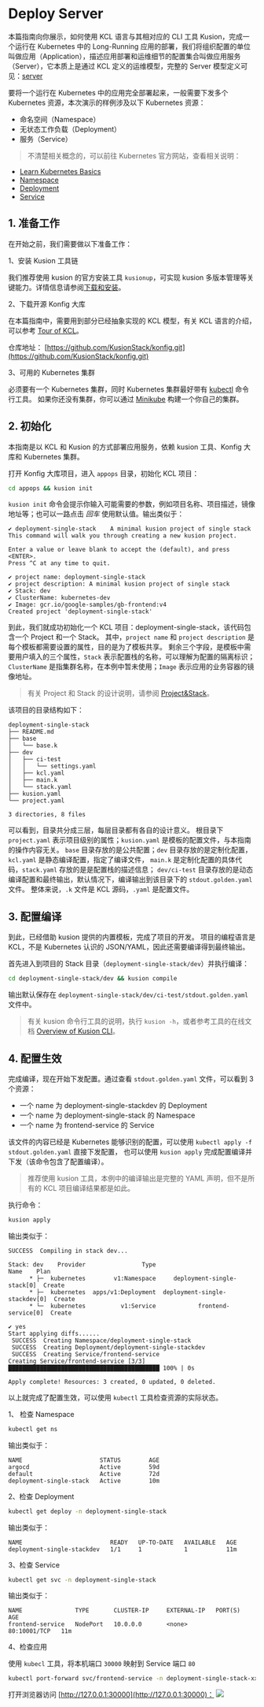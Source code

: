 # Deploy Server

本篇指南向你展示，如何使用 KCL 语言与其相对应的 CLI 工具 Kusion，完成一个运行在 Kubernetes 中的 Long-Running 应用的部署，我们将组织配置的单位叫做应用（Application），描述应用部署和运维细节的配置集合叫做应用服务（Server），它本质上是通过 KCL 定义的运维模型，完整的 Server 模型定义可见：[server](/docs/reference/model/kusion_models/kube/frontend/doc_server)

要将一个运行在 Kubernetes 中的应用完全部署起来，一般需要下发多个 Kubernetes 资源，本次演示的样例涉及以下 Kubernetes 资源：

- 命名空间（Namespace）
- 无状态工作负载（Deployment）
- 服务（Service）

> 不清楚相关概念的，可以前往 Kubernetes 官方网站，查看相关说明：

- [Learn Kubernetes Basics](https://kubernetes.io/docs/tutorials/kubernetes-basics/)
- [Namespace](https://kubernetes.io/docs/concepts/overview/working-with-objects/namespaces/)
- [Deployment](https://kubernetes.io/docs/concepts/workloads/controllers/deployment/)
- [Service](https://kubernetes.io/docs/concepts/services-networking/service/)

## 1. 准备工作

在开始之前，我们需要做以下准备工作：

1、安装 Kusion 工具链

我们推荐使用 kusion 的官方安装工具 `kusionup`，可实现 kusion 多版本管理等关键能力。详情信息请参阅[下载和安装](/docs/user_docs/getting-started/install)。

2、下载开源 Konfig 大库

在本篇指南中，需要用到部分已经抽象实现的 KCL 模型，有关 KCL 语言的介绍，可以参考 [Tour of KCL](/reference/lang/lang/tour.md)。

仓库地址： [https://github.com/KusionStack/konfig.git](https://github.com/KusionStack/konfig.git)

3、可用的 Kubernetes 集群

必须要有一个 Kubernetes 集群，同时 Kubernetes 集群最好带有 [kubectl](https://kubernetes.io/docs/tasks/tools/#kubectl) 命令行工具。
如果你还没有集群，你可以通过 [Minikube](https://minikube.sigs.k8s.io/docs/tutorials/multi_node/) 构建一个你自己的集群。

## 2. 初始化

本指南是以 KCL 和 Kusion 的方式部署应用服务，依赖 kusion 工具、Konfig 大库和 Kubernetes 集群。

打开 Konfig 大库项目，进入 `appops` 目录，初始化 KCL 项目：

```bash
cd appops && kusion init
```

`kusion init` 命令会提示你输入可能需要的参数，例如项目名称、项目描述，镜像地址等；也可以一路点击 *回车* 使用默认值。输出类似于：

```
✔ deployment-single-stack    A minimal kusion project of single stack
This command will walk you through creating a new kusion project.

Enter a value or leave blank to accept the (default), and press <ENTER>.
Press ^C at any time to quit.

✔ project name: deployment-single-stack
✔ project description: A minimal kusion project of single stack
✔ Stack: dev
✔ ClusterName: kubernetes-dev
✔ Image: gcr.io/google-samples/gb-frontend:v4
Created project 'deployment-single-stack'
```

到此，我们就成功初始化一个 KCL 项目：deployment-single-stack，该代码包含一个 Project 和一个 Stack。
其中，`project name` 和 `project description` 是每个模板都需要设置的属性，目的是为了模板共享。
剩余三个字段，是模板中需要用户填入的三个属性，`Stack` 表示配置栈的名称，可以理解为配置的隔离标识；
`ClusterName` 是指集群名称，在本例中暂未使用；`Image` 表示应用的业务容器的镜像地址。

> 有关 Project 和 Stack 的设计说明，请参阅 [Project&Stack](/user_docs/concepts/konfig.md)。

该项目的目录结构如下：

```
deployment-single-stack
├── README.md
├── base
│   └── base.k
├── dev
│   ├── ci-test
│   │   └── settings.yaml
│   ├── kcl.yaml
│   ├── main.k
│   └── stack.yaml
├── kusion.yaml
└── project.yaml

3 directories, 8 files
```

可以看到，目录共分成三层，每层目录都有各自的设计意义。
根目录下 `project.yaml` 表示项目级别的属性；`kusion.yaml` 是模板的配置文件，与本指南的操作内容无关。
`base` 目录存放的是公共配置；`dev` 目录存放的是定制化配置，`kcl.yaml` 是静态编译配置，指定了编译文件，
`main.k` 是定制化配置的具体代码，`stack.yaml` 存放的是是配置栈的描述信息；
`dev/ci-test` 目录存放的是动态编译配置和最终输出，默认情况下，编译输出到该目录下的 `stdout.golden.yaml` 文件。
整体来说，`.k` 文件是 KCL 源码，`.yaml` 是配置文件。

## 3. 配置编译

到此，已经借助 kusion 提供的内置模板，完成了项目的开发。
项目的编程语言是 KCL，不是 Kubernetes 认识的 JSON/YAML，因此还需要编译得到最终输出。

首先进入到项目的 Stack 目录（`deployment-single-stack/dev`）并执行编译：

```bash
cd deployment-single-stack/dev && kusion compile
```

输出默认保存在 `deployment-single-stack/dev/ci-test/stdout.golden.yaml` 文件中。

> 有关 kusion 命令行工具的说明，执行 `kusion -h`，或者参考工具的在线文档 [Overview of Kusion CLI](/docs/reference/cli/kusionctl/overview)。

## 4. 配置生效

完成编译，现在开始下发配置。通过查看 `stdout.golden.yaml` 文件，可以看到 3 个资源：

- 一个 name 为 deployment-single-stackdev 的 Deployment
- 一个 name 为 deployment-single-stack 的 Namespace
- 一个 name 为 frontend-service 的 Service

该文件的内容已经是 Kubernetes 能够识别的配置，可以使用 `kubectl apply -f stdout.golden.yaml` 直接下发配置，
也可以使用 `kusion apply` 完成配置编译并下发（该命令包含了配置编译）。

> 推荐使用 kusion 工具，本例中的编译输出是完整的 YAML 声明，但不是所有的 KCL 项目编译结果都是如此。

执行命令：

```bash
kusion apply
```

输出类似于：

```
SUCCESS  Compiling in stack dev...

Stack: dev    Provider                Type                           Name    Plan
      * ├─  kubernetes        v1:Namespace     deployment-single-stack[0]  Create
      * ├─  kubernetes  apps/v1:Deployment  deployment-single-stackdev[0]  Create
      * └─  kubernetes          v1:Service            frontend-service[0]  Create

✔ yes
Start applying diffs......
 SUCCESS  Creating Namespace/deployment-single-stack     
 SUCCESS  Creating Deployment/deployment-single-stackdev
 SUCCESS  Creating Service/frontend-service
Creating Service/frontend-service [3/3] ███████████████████████████████████████████ 100% | 0s

Apply complete! Resources: 3 created, 0 updated, 0 deleted.
```

以上就完成了配置生效，可以使用 `kubectl` 工具检查资源的实际状态。

1、 检查 Namespace

```bash
kubectl get ns
```

输出类似于：

```
NAME                      STATUS        AGE
argocd                    Active        59d
default                   Active        72d
deployment-single-stack   Active        10m
```

2、检查 Deployment

```bash
kubectl get deploy -n deployment-single-stack
```

输出类似于：

```
NAME                         READY   UP-TO-DATE   AVAILABLE   AGE
deployment-single-stackdev   1/1     1            1           11m
```

3、检查 Service

```bash
kubectl get svc -n deployment-single-stack
```

输出类似于：

```
NAME               TYPE       CLUSTER-IP     EXTERNAL-IP   PORT(S)        AGE
frontend-service   NodePort   10.0.0.0       <none>        80:10001/TCP   11m
```

4、检查应用

使用 `kubecl` 工具，将本机端口 `30000` 映射到 Service 端口 `80`

```bash
kubectl port-forward svc/frontend-service -n deployment-single-stack-xx 30000:80
```

打开浏览器访问 [http://127.0.0.1:30000](http://127.0.0.1:30000)：
![](/img/docs/user_docs/guides/working-with-k8s/app-preview.jpg)
